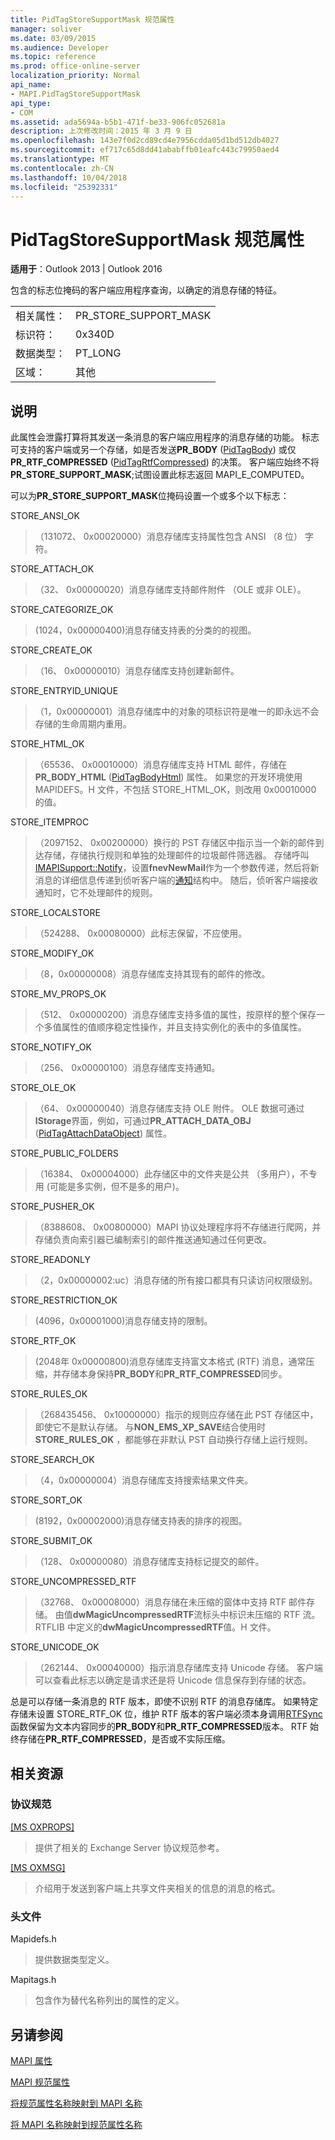 ```yaml
---
title: PidTagStoreSupportMask 规范属性
manager: soliver
ms.date: 03/09/2015
ms.audience: Developer
ms.topic: reference
ms.prod: office-online-server
localization_priority: Normal
api_name:
- MAPI.PidTagStoreSupportMask
api_type:
- COM
ms.assetid: ada5694a-b5b1-471f-be33-906fc052681a
description: 上次修改时间：2015 年 3 月 9 日
ms.openlocfilehash: 143e7f0d2cd89cd4e7956cdda05d1bd512db4027
ms.sourcegitcommit: ef717c65d8dd41ababffb01eafc443c79950aed4
ms.translationtype: MT
ms.contentlocale: zh-CN
ms.lasthandoff: 10/04/2018
ms.locfileid: "25392331"
---
```

# <a name="pidtagstoresupportmask-canonical-property"></a>PidTagStoreSupportMask 规范属性

  
  
**适用于**：Outlook 2013 | Outlook 2016 
  
包含的标志位掩码的客户端应用程序查询，以确定的消息存储的特征。 
  
|||
|:-----|:-----|
|相关属性：  <br/> |PR_STORE_SUPPORT_MASK  <br/> |
|标识符：  <br/> |0x340D  <br/> |
|数据类型：  <br/> |PT_LONG  <br/> |
|区域：  <br/> |其他  <br/> |
   
## <a name="remarks"></a>说明

此属性会泄露打算将其发送一条消息的客户端应用程序的消息存储的功能。 标志可支持的客户端或另一个存储，如是否发送**PR_BODY** ([PidTagBody](pidtagbody-canonical-property.md)) 或仅**PR_RTF_COMPRESSED** ([PidTagRtfCompressed](pidtagrtfcompressed-canonical-property.md)) 的决策。 客户端应始终不将**PR_STORE_SUPPORT_MASK**;试图设置此标志返回 MAPI_E_COMPUTED。 
  
可以为**PR_STORE_SUPPORT_MASK**位掩码设置一个或多个以下标志： 
  
STORE_ANSI_OK
  
> （131072、 0x00020000）消息存储库支持属性包含 ANSI （8 位） 字符。
    
STORE_ATTACH_OK 
  
> （32、 0x00000020）消息存储库支持邮件附件 （OLE 或非 OLE）。 
    
STORE_CATEGORIZE_OK 
  
> (1024，0x00000400)消息存储支持表的分类的的视图。 
    
STORE_CREATE_OK 
  
> （16、 0x00000010）消息存储库支持创建新邮件。 
    
STORE_ENTRYID_UNIQUE 
  
> （1，0x00000001）消息存储库中的对象的项标识符是唯一的即永远不会存储的生命周期内重用。 
    
STORE_HTML_OK 
  
> （65536、 0x00010000）消息存储库支持 HTML 邮件，存储在**PR_BODY_HTML** ([PidTagBodyHtml](pidtagbodyhtml-canonical-property.md)) 属性。 如果您的开发环境使用 MAPIDEFS。H 文件，不包括 STORE_HTML_OK，则改用 0x00010000 的值。 
    
STORE_ITEMPROC
  
> （2097152、 0x00200000）换行的 PST 存储区中指示当一个新的邮件到达存储，存储执行规则和单独的处理邮件的垃圾邮件筛选器。 存储呼叫[IMAPISupport::Notify](imapisupport-notify.md)，设置**fnevNewMail**作为一个参数传递，然后将新消息的详细信息传递到侦听客户端的[通知](notification.md)结构中。 随后，侦听客户端接收通知时，它不处理邮件的规则。 
    
STORE_LOCALSTORE
  
> （524288、 0x00080000）此标志保留，不应使用。
    
STORE_MODIFY_OK 
  
> （8，0x00000008）消息存储库支持其现有的邮件的修改。 
    
STORE_MV_PROPS_OK 
  
> （512、 0x00000200）消息存储库支持多值的属性，按原样的整个保存一个多值属性的值顺序稳定性操作，并且支持实例化的表中的多值属性。 
    
STORE_NOTIFY_OK 
  
> （256、 0x00000100）消息存储库支持通知。 
    
STORE_OLE_OK 
  
> （64、 0x00000040）消息存储库支持 OLE 附件。 OLE 数据可通过**IStorage**界面，例如，可通过**PR_ATTACH_DATA_OBJ** ([PidTagAttachDataObject](pidtagattachdataobject-canonical-property.md)) 属性。 
    
STORE_PUBLIC_FOLDERS 
  
> （16384、 0x00004000）此存储区中的文件夹是公共 （多用户），不专用 (可能是多实例，但不是多的用户)。 
    
STORE_PUSHER_OK
  
> （8388608、 0x00800000）MAPI 协议处理程序将不存储进行爬网，并存储负责向索引器已编制索引的邮件推送通知通过任何更改。
    
STORE_READONLY 
  
> （2，0x00000002:uc）消息存储的所有接口都具有只读访问权限级别。 
    
STORE_RESTRICTION_OK 
  
> (4096，0x00001000)消息存储支持的限制。 
    
STORE_RTF_OK 
  
> (2048年 0x00000800)消息存储库支持富文本格式 (RTF) 消息，通常压缩，并存储本身保持**PR_BODY**和**PR_RTF_COMPRESSED**同步。 
    
STORE_RULES_OK
  
> （268435456、 0x10000000）指示的规则应存储在此 PST 存储区中，即使它不是默认存储。 与**NON_EMS_XP_SAVE**结合使用时**STORE_RULES_OK** ，都能够在非默认 PST 自动换行存储上运行规则。
    
STORE_SEARCH_OK 
  
> （4，0x00000004）消息存储库支持搜索结果文件夹。 
    
STORE_SORT_OK 
  
> (8192，0x00002000)消息存储支持表的排序的视图。 
    
STORE_SUBMIT_OK 
  
> （128、 0x00000080）消息存储库支持标记提交的邮件。 
    
STORE_UNCOMPRESSED_RTF 
  
> （32768、 0x00008000）消息存储在未压缩的窗体中支持 RTF 邮件存储。 由值**dwMagicUncompressedRTF**流标头中标识未压缩的 RTF 流。 RTFLIB 中定义的**dwMagicUncompressedRTF**值。H 文件。 
    
STORE_UNICODE_OK
  
> （262144、 0x00040000）指示消息存储库支持 Unicode 存储。 客户端可以查看此标志以确定是请求还是将 Unicode 信息保存到存储的状态。 
    
总是可以存储一条消息的 RTF 版本，即使不识别 RTF 的消息存储库。 如果特定存储未设置 STORE_RTF_OK 位，维护 RTF 版本的客户端必须本身调用[RTFSync](rtfsync.md)函数保留为文本内容同步的**PR_BODY**和**PR_RTF_COMPRESSED**版本。 RTF 始终存储在**PR_RTF_COMPRESSED**，是否或不实际压缩。 
  
## <a name="related-resources"></a>相关资源

### <a name="protocol-specifications"></a>协议规范

[[MS OXPROPS]](https://msdn.microsoft.com/library/f6ab1613-aefe-447d-a49c-18217230b148%28Office.15%29.aspx)
  
> 提供了相关的 Exchange Server 协议规范参考。
    
[[MS OXMSG]](https://msdn.microsoft.com/library/b046868c-9fbf-41ae-9ffb-8de2bd4eec82%28Office.15%29.aspx)
  
> 介绍用于发送到客户端上共享文件夹相关的信息的消息的格式。
    
### <a name="header-files"></a>头文件

Mapidefs.h
  
> 提供数据类型定义。
    
Mapitags.h
  
> 包含作为替代名称列出的属性的定义。
    
## <a name="see-also"></a>另请参阅



[MAPI 属性](mapi-properties.md)
  
[MAPI 规范属性](mapi-canonical-properties.md)
  
[将规范属性名称映射到 MAPI 名称](mapping-canonical-property-names-to-mapi-names.md)
  
[将 MAPI 名称映射到规范属性名称](mapping-mapi-names-to-canonical-property-names.md)

